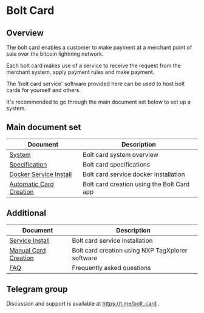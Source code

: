 # Bolt Card

## Overview

The bolt card enables a customer to make payment at a merchant point of sale over the bitcoin lightning network.

Each bolt card makes use of a service to receive the request from the merchant system, apply payment rules and make payment.

The 'bolt card service' software provided here can be used to host bolt cards for yourself and others.

It's recommended to go through the main document set below to set up a system.

## Main document set

| Document | Description |
| --- | --- |
| [System](docs/SYSTEM.md) | Bolt card system overview |
| [Specification](docs/SPEC.md) | Bolt card specifications |
| [Docker Service Install](docs/DOCKER_INSTALL.md) | Bolt card service docker installation |
| [Automatic Card Creation](docs/CARD_ANDROID.md) | Bolt card creation using the Bolt Card app|

## Additional
| Document | Description |
| --- | --- |
| [Service Install](docs/INSTALL.md) | Bolt card service installation |
| [Manual Card Creation](docs/CARD_MANUAL.md) | Bolt card creation using NXP TagXplorer software|
| [FAQ](docs/FAQ.md) | Frequently asked questions |

## Telegram group

Discussion and support is available at https://t.me/bolt_card .
